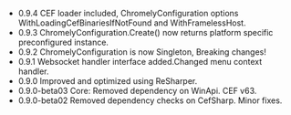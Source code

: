 
* 0.9.4 CEF loader included, ChromelyConfiguration options WithLoadingCefBinariesIfNotFound and WithFramelessHost. 
* 0.9.3 ChromelyConfiguration.Create() now returns platform specific preconfigured instance.
* 0.9.2 ChromelyConfiguration is now Singleton, Breaking changes!
* 0.9.1 Websocket handler interface added.Changed menu context handler.
* 0.9.0 Improved and optimized using ReSharper.
* 0.9.0-beta03  Core: Removed dependency on WinApi. CEF v63.
* 0.9.0-beta02  Removed dependency checks on CefSharp. Minor fixes.
